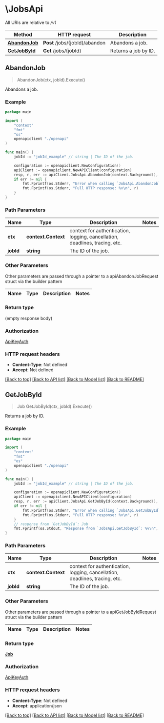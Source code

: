# \JobsApi

All URIs are relative to */v1*

Method | HTTP request | Description
------------- | ------------- | -------------
[**AbandonJob**](JobsApi.md#AbandonJob) | **Post** /jobs/{jobId}/abandon | Abandons a job.
[**GetJobById**](JobsApi.md#GetJobById) | **Get** /jobs/{jobId} | Returns a job by ID.



## AbandonJob

> AbandonJob(ctx, jobId).Execute()

Abandons a job.



### Example

```go
package main

import (
    "context"
    "fmt"
    "os"
    openapiclient "./openapi"
)

func main() {
    jobId := "jobId_example" // string | The ID of the job.

    configuration := openapiclient.NewConfiguration()
    apiClient := openapiclient.NewAPIClient(configuration)
    resp, r, err := apiClient.JobsApi.AbandonJob(context.Background(), jobId).Execute()
    if err != nil {
        fmt.Fprintf(os.Stderr, "Error when calling `JobsApi.AbandonJob``: %v\n", err)
        fmt.Fprintf(os.Stderr, "Full HTTP response: %v\n", r)
    }
}
```

### Path Parameters


Name | Type | Description  | Notes
------------- | ------------- | ------------- | -------------
**ctx** | **context.Context** | context for authentication, logging, cancellation, deadlines, tracing, etc.
**jobId** | **string** | The ID of the job. | 

### Other Parameters

Other parameters are passed through a pointer to a apiAbandonJobRequest struct via the builder pattern


Name | Type | Description  | Notes
------------- | ------------- | ------------- | -------------


### Return type

 (empty response body)

### Authorization

[ApiKeyAuth](../README.md#ApiKeyAuth)

### HTTP request headers

- **Content-Type**: Not defined
- **Accept**: Not defined

[[Back to top]](#) [[Back to API list]](../README.md#documentation-for-api-endpoints)
[[Back to Model list]](../README.md#documentation-for-models)
[[Back to README]](../README.md)


## GetJobById

> Job GetJobById(ctx, jobId).Execute()

Returns a job by ID.

### Example

```go
package main

import (
    "context"
    "fmt"
    "os"
    openapiclient "./openapi"
)

func main() {
    jobId := "jobId_example" // string | The ID of the job.

    configuration := openapiclient.NewConfiguration()
    apiClient := openapiclient.NewAPIClient(configuration)
    resp, r, err := apiClient.JobsApi.GetJobById(context.Background(), jobId).Execute()
    if err != nil {
        fmt.Fprintf(os.Stderr, "Error when calling `JobsApi.GetJobById``: %v\n", err)
        fmt.Fprintf(os.Stderr, "Full HTTP response: %v\n", r)
    }
    // response from `GetJobById`: Job
    fmt.Fprintf(os.Stdout, "Response from `JobsApi.GetJobById`: %v\n", resp)
}
```

### Path Parameters


Name | Type | Description  | Notes
------------- | ------------- | ------------- | -------------
**ctx** | **context.Context** | context for authentication, logging, cancellation, deadlines, tracing, etc.
**jobId** | **string** | The ID of the job. | 

### Other Parameters

Other parameters are passed through a pointer to a apiGetJobByIdRequest struct via the builder pattern


Name | Type | Description  | Notes
------------- | ------------- | ------------- | -------------


### Return type

[**Job**](Job.md)

### Authorization

[ApiKeyAuth](../README.md#ApiKeyAuth)

### HTTP request headers

- **Content-Type**: Not defined
- **Accept**: application/json

[[Back to top]](#) [[Back to API list]](../README.md#documentation-for-api-endpoints)
[[Back to Model list]](../README.md#documentation-for-models)
[[Back to README]](../README.md)

